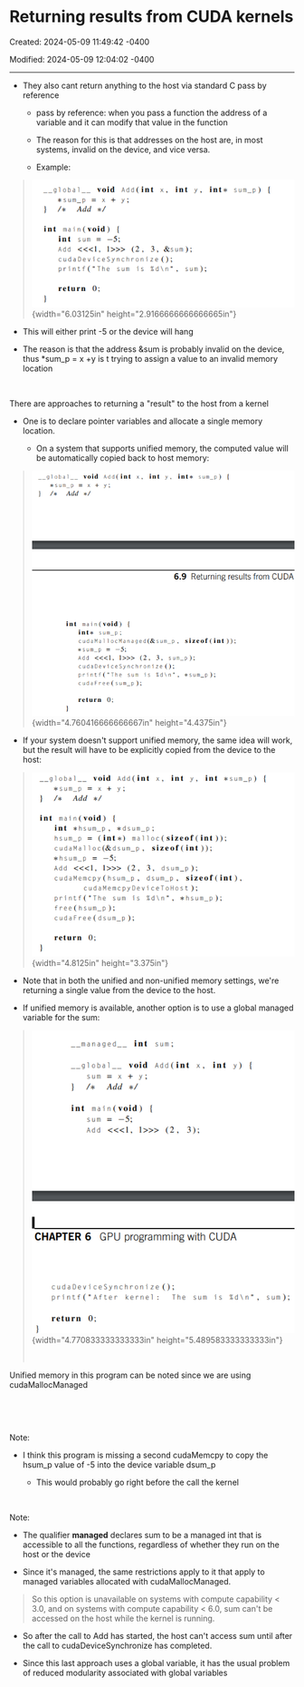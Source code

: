 # Returning results from CUDA kernels

Created: 2024-05-09 11:49:42 -0400

Modified: 2024-05-09 12:04:02 -0400

---

-   They also cant return anything to the host via standard C pass by reference

    -   pass by reference: when you pass a function the address of a variable and it can modify that value in the function

    -   The reason for this is that addresses on the host are, in most systems, invalid on the device, and vice versa.

    -   Example:

> ![](media/Returning-results-from-CUDA-kern-image1.png){width="6.03125in" height="2.9166666666666665in"}

-   This will either print -5 or the device will hang

-   The reason is that the address &sum is probably invalid on the device, thus *sum_p = x +y is t trying to assign a value to an invalid memory location

 

There are approaches to returning a "result" to the host from a kernel

-   One is to declare pointer variables and allocate a single memory location.

    -   On a system that supports unified memory, the computed value will be automatically copied back to host memory:

> ![](media/Returning-results-from-CUDA-kern-image2.png){width="4.760416666666667in" height="4.4375in"}

-   If your system doesn't support unified memory, the same idea will work, but the result will have to be explicitly copied from the device to the host:

> ![](media/Returning-results-from-CUDA-kern-image3.png){width="4.8125in" height="3.375in"}

-   Note that in both the unified and non-unified memory settings, we're returning a single value from the device to the host.

-   If unified memory is available, another option is to use a global managed variable for the sum:

> ![](media/Returning-results-from-CUDA-kern-image4.png){width="4.770833333333333in" height="5.489583333333333in"}
>
>  

Unified memory in this program can be noted since we are using cudaMallocManaged

 

 

Note:

-   I think this program is missing a second cudaMemcpy to copy the hsum_p value of -5 into the device variable dsum_p

    -   This would probably go right before the call the kernel

 

Note:

-   The qualifier __managed__ declares sum to be a managed int that is accessible to all the functions, regardless of whether they run on the host or the device

-   Since it's managed, the same restrictions apply to it that apply to managed variables allocated with cudaMallocManaged.

> So this option is unavailable on systems with compute capability < 3.0, and on systems with compute capability < 6.0, sum can't be accessed on the host while the kernel is running.

-   So after the call to Add has started, the host can't access sum until after the call to cudaDeviceSynchronize has completed.

<!-- -->

-   Since this last approach uses a global variable, it has the usual problem of reduced modularity associated with global variables




